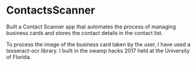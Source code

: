 # ContactsScanner
Built a Contact Scanner app that automates the process of managing business cards and stores the contact details in the contact list.

To process the image of the business card taken by the user, I have used a tesseract-ocr library. I built in the swamp hacks 2017 held at the University of Florida.
